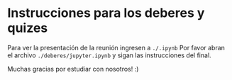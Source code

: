 # Instrucciones para los deberes y quizes

Para ver la presentación de la reunión ingresen a `./.ipynb`
Por favor abran el archivo `./deberes/jupyter.ipynb` y sigan las instrucciones del final.

Muchas gracias por estudiar con nosotros! :)
